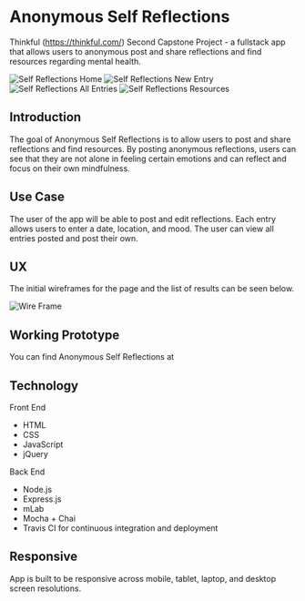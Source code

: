 # Anonymous Self Reflections
Thinkful (https://thinkful.com/) Second Capstone Project - a fullstack app that allows users to anonymous post and share reflections and find resources regarding mental health.

![Self Reflections Home](https://github.com/annalyncs/self-reflections/blob/master/screenshots/self%20reflection%20home.png?raw=true)
![Self Reflections New Entry](https://github.com/annalyncs/self-reflections/blob/master/screenshots/self%20reflection%20new%20entry.png?raw=true)
![Self Reflections All Entries](https://github.com/annalyncs/self-reflections/blob/master/screenshots/self%20reflection%20all%20entries.png?raw=true)
![Self Reflections Resources](https://github.com/annalyncs/self-reflections/blob/master/screenshots/self%20reflections%20resources.png?raw=true)


## Introduction
The goal of Anonymous Self Reflections is to allow users to post and share reflections and find resources. By posting anonymous reflections, users can see that they are not alone in feeling certain emotions and can reflect and focus on their own mindfulness.

## Use Case
The user of the app will be able to post and edit reflections. Each entry allows users to enter a date, location, and mood. The user can view all entries posted and post their own.

## UX
The initial wireframes for the page and the list of results can be seen below.

![Wire Frame](https://github.com/annalyncs/self-reflections/blob/master/screenshots/wireframes.jpeg?raw=true)

## Working Prototype
You can find Anonymous Self Reflections at

## Technology

Front End

* HTML
* CSS
* JavaScript
* jQuery

Back End

* Node.js
* Express.js
* mLab
* Mocha + Chai
* Travis CI for continuous integration and deployment

## Responsive

App is built to be responsive across mobile, tablet, laptop, and desktop screen resolutions.
